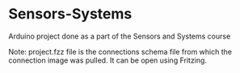# Sensors-Systems
Arduino project done as a part of the Sensors and Systems course


Note: project.fzz file is the connections schema file from which the connection image was pulled. It can be open using Fritzing. 
